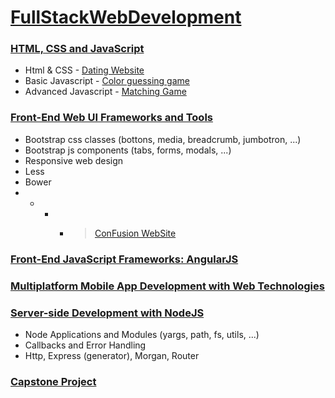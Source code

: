 # [FullStackWebDevelopment](https://www.coursera.org/specializations/full-stack "Go to specialization")

### [HTML, CSS and JavaScript](https://www.coursera.org/learn/html-css-javascript "Go to class")

* Html & CSS - [Dating Website](http://alevincenzi.github.io/FullStackWebDevelopment/01_HTML_CSS_JS/W1_Part3.html)
* Basic Javascript - [Color guessing game](http://alevincenzi.github.io/FullStackWebDevelopment/01_HTML_CSS_JS/W2_Part2.html)
* Advanced Javascript - [Matching Game](http://alevincenzi.github.io/FullStackWebDevelopment/01_HTML_CSS_JS/W3_Part4.html)

### [Front-End Web UI Frameworks and Tools](https://www.coursera.org/learn/web-frameworks "Go to class")

* Bootstrap css classes (bottons, media, breadcrumb, jumbotron, ...)
* Bootstrap js components (tabs, forms, modals, ...)
* Responsive web design
* Less
* Bower
* - - - > [ConFusion WebSite](http://alevincenzi.github.io/FullStackWebDevelopment/02_Frontend_Tools/conFusion/index.html "See the website") 

### [Front-End JavaScript Frameworks: AngularJS](https://www.coursera.org/learn/angular-js "Go to class")

### [Multiplatform Mobile App Development with Web Technologies](https://www.coursera.org/learn/hybrid-mobile-development "Go to class")

### [Server-side Development with NodeJS](https://www.coursera.org/learn/server-side-development "Go to class")

* Node Applications and Modules (yargs, path, fs, utils, ...)
* Callbacks and Error Handling
* Http, Express (generator), Morgan, Router

### [Capstone Project](https://www.coursera.org/learn/capstone-project "Go to class")
